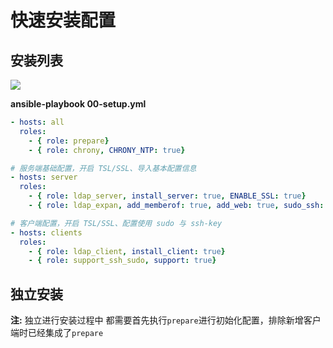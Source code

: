 # 快速安装配置
## 安装列表
![](https://d-img.oss-cn-shenzhen.aliyuncs.com/markdown/2019-01-31-021826.png)

**ansible-playbook 00-setup.yml**
```yaml
- hosts: all
  roles:
    - { role: prepare}
    - { role: chrony, CHRONY_NTP: true}

# 服务端基础配置，开启 TSL/SSL、导入基本配置信息
- hosts: server
  roles:
    - { role: ldap_server, install_server: true, ENABLE_SSL: true}
    - { role: ldap_expan, add_memberof: true, add_web: true, sudo_ssh: true, ppolicy: true}

# 客户端配置，开启 TSL/SSL、配置使用 sudo 与 ssh-key
- hosts: clients
  roles:
    - { role: ldap_client, install_client: true}
    - { role: support_ssh_sudo, support: true}
```

## 独立安装

**注:** 独立进行安装过程中 都需要首先执行`prepare`进行初始化配置，排除新增客户端时已经集成了`prepare`
